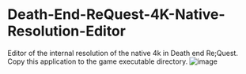 # Death-End-ReQuest-4K-Native-Resolution-Editor
Editor of the internal resolution of the native 4k in Death end Re;Quest.
Copy this application to the game executable directory.
![image](https://user-images.githubusercontent.com/17991404/109424710-814fb400-79c3-11eb-96d3-ea2578ed5af1.png)
